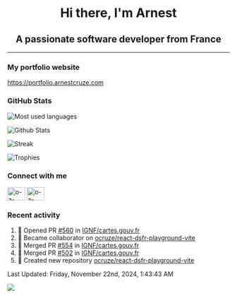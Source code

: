 <h1 align="center">Hi there, I'm Arnest</h1>
<h2 align="center">A passionate software developer from France</h2>

---

### My portfolio website

https://portfolio.arnestcruze.com

### GitHub Stats

![Most used languages](https://github-readme-stats.vercel.app/api/top-langs/?username=ocruze&langs_count=10&layout=compact&hide=tsql)

![Github Stats](https://github-readme-stats.vercel.app/api?username=ocruze&count_private=true&show_icons=true&title_color=fff&text_color=fff&bg_color=30,36d1dc,904e95)

![Streak](https://github-readme-streak-stats.herokuapp.com/?user=ocruze&)

![Trophies](https://github-profile-trophy.vercel.app/?username=ocruze)

### Connect with me

<p align="left">
  <a href="mailto:o.cruze@live.com" target="blank"><img align="center" src="https://upload.wikimedia.org/wikipedia/commons/d/df/Microsoft_Office_Outlook_%282018%E2%80%93present%29.svg" alt="o-a-cruze" height="30" width="40" /></a>
  <a href="https://linkedin.com/in/o-a-cruze" target="blank"><img align="center" src="https://raw.githubusercontent.com/rahuldkjain/github-profile-readme-generator/master/src/images/icons/Social/linked-in-alt.svg" alt="o-a-cruze" height="30" width="40" /></a>
</p>

### Recent activity

<!--RECENT_ACTIVITY:start-->
1. 💪 Opened PR [#560](https://github.com/IGNF/cartes.gouv.fr/pull/560) in [IGNF/cartes.gouv.fr](https://github.com/IGNF/cartes.gouv.fr)
2. 🤝 Became collaborator on [ocruze/react-dsfr-playground-vite](https://github.com/ocruze/react-dsfr-playground-vite)
3. 🎉 Merged PR [#554](https://github.com/IGNF/cartes.gouv.fr/pull/554) in [IGNF/cartes.gouv.fr](https://github.com/IGNF/cartes.gouv.fr)
4. 🎉 Merged PR [#502](https://github.com/IGNF/cartes.gouv.fr/pull/502) in [IGNF/cartes.gouv.fr](https://github.com/IGNF/cartes.gouv.fr)
5. 📔 Created new repository [ocruze/react-dsfr-playground-vite](https://github.com/ocruze/react-dsfr-playground-vite)
<!--RECENT_ACTIVITY:end-->

<!--RECENT_ACTIVITY:last_update-->
Last Updated: Friday, November 22nd, 2024, 1:43:43 AM
<!--RECENT_ACTIVITY:last_update_end-->

[![](https://visitcount.itsvg.in/api?id=ocruze&label=Profile%20Views&pretty=false)](https://visitcount.itsvg.in)
